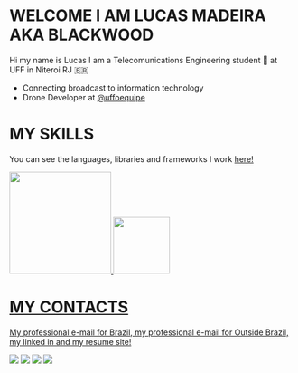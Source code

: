 #	WELCOME I AM LUCAS MADEIRA AKA BLACKWOOD 
Hi my name is Lucas I am a Telecomunications Engineering student 📡 at UFF  in Niteroi RJ 🇧🇷

   - Connecting broadcast to information technology
   - Drone Developer at [@uffoequipe](https://uffoequipe.github.io/website/uffo/)

# MY SKILLS
You can see the languages, libraries and frameworks I work [here!]()
<div>
  <a href="https://github.com/Blackwood249">
  <img height="180em" src="https://github-readme-stats.vercel.app/api?username=Blackwood249&show_icons=true&theme=prussian&include_all_commits=true&count_private=true"/>
  <img height="100em" src="https://github-readme-stats.vercel.app/api/top-langs/?username=Blackwood249&layout=compact&langs_count=7&theme=prussian"/>
<div>
    
# MY CONTACTS 
  
  My professional e-mail for Brazil, my professional e-mail for Outside Brazil,  my linked in and my resume site!
  
  <div>
    <a href = "mailto:contato@lucasmadeira.tec.br"><img src="https://img.shields.io/badge/-Gmail-%23333?style=for-the-badge&logo=gmail&logoColor=black" target="_blank"></a> 
     <a href = "mailto:internationalcontact@lucasmadeira.tec.br"><img src="https://img.shields.io/badge/-Gmail-%23333?style=for-the-badge&logo=gmail&logoColor=blue" target="_blank"></a> 
   <a href="https://www.linkedin.com/in/lucas-madeira-7606a017b/" target="_blank"><img src="https://img.shields.io/badge/-LinkedIn-%230077B5?style=for-the-badge&logo=linkedin&logoColor=white" target="_blank"></a> 
   <a href="https://www.lucasmadeira.tec.br" target="_blank"><img src="https://img.shields.io/badge/Blogger-FF5722?style=for-the-badge&logo=blogger&logoColor=white"></a> 
<div>    
